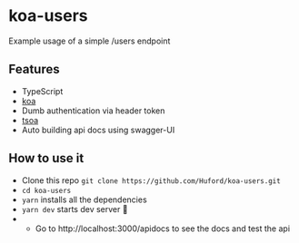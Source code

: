 # koa-users
Example usage of a simple /users endpoint
## Features
- TypeScript
- [koa](https://koajs.com/)
- Dumb authentication via header token
- [tsoa](https://tsoa-community.github.io/docs/)
- Auto building api docs using swagger-UI

## How to use it
- Clone this repo `git clone https://github.com/Huford/koa-users.git`
- `cd koa-users`
- `yarn` installs all the dependencies
- `yarn dev` starts dev server 🚀
- - Go to http://localhost:3000/apidocs to see the docs and test the api
